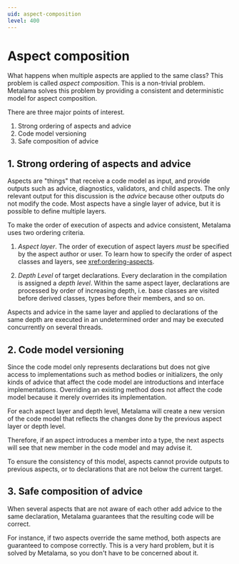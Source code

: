 ```yaml
---
uid: aspect-composition
level: 400
---
```


# Aspect composition

What happens when multiple aspects are applied to the same class? This problem is called _aspect composition_. This is a non-trivial problem. Metalama solves this problem by providing a consistent and deterministic model for aspect composition.

There are three major points of interest.

1. Strong ordering of aspects and advice
2. Code model versioning
3. Safe composition of advice

## 1. Strong ordering of aspects and advice

Aspects are "things" that receive a code model as input, and provide outputs such as advice, diagnostics, validators, and child aspects. The only relevant output for this discussion is the _advice_ because other outputs do not modify the code. Most aspects have a single layer of advice, but it is possible to define multiple layers.

To make the order of execution of aspects and advice consistent, Metalama uses two ordering criteria.

1. _Aspect layer_. The order of execution of aspect layers _must_ be specified by the aspect author or user. To learn how to specify the order of aspect classes and layers, see <xref:ordering-aspects>.

2. _Depth Level_ of target declarations. Every declaration in the compilation is assigned a _depth level_. Within the same aspect layer, declarations are processed by order of increasing depth, i.e. base classes are visited before derived classes, types before their members, and so on.

Aspects and advice in the same layer and applied to declarations of the same depth are executed in an undetermined order and may be executed concurrently on several threads.

## 2. Code model versioning

Since the code model only represents declarations but does not give access to implementations such as method bodies or initializers, the only kinds of advice that affect the code model are introductions and interface implementations.  Overriding an existing method does not affect the code model because it merely overrides its implementation.

For each aspect layer and depth level, Metalama will create a new version of the code model that reflects the changes done by the previous aspect layer or depth level.

Therefore, if an aspect introduces a member into a type, the next aspects will see that new member in the code model and may advise it.

To ensure the consistency of this model, aspects cannot provide outputs to previous aspects, or to declarations that are not below the current target.

## 3. Safe composition of advice

When several aspects that are not aware of each other add advice to the same declaration, Metalama guarantees that the resulting code will be correct.

For instance, if two aspects override the same method, both aspects are guaranteed to compose correctly.  This is a very hard problem, but it is solved by Metalama, so you don't have to be concerned about it.

[comment]: # (TODO: example log and cache)

